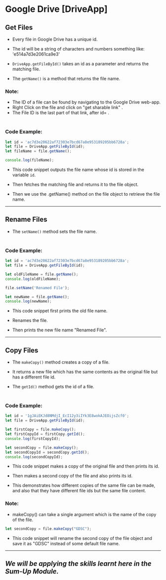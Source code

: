 # Google Drive [DriveApp]
## Get Files
- Every file in Google Drive has a unique id. <br />
- The id will be a string of characters and numbers something like: 'e514a7d3e2061ca9e3' <br />

- ```DriveApp.getFileById()``` takes an id as a parameter and returns the matching file. <br />

- The ```getName()``` is a method that returns the file name.

### Note: 
- The ID of a file can be found by navigating to the Google Drive web-app.
- Right Click on the file and click on "get sharable link" . 
- The File ID is the last part of that link, after id= . <br /> 


### <br />Code Example:

```JavaScript
let id = 'ac7d3e20622af72303e7bcd67a8e953189205bb6728a';
let file = DriveApp.getFileById(id);
let fileName = file.getName();

console.log(fileName);
```
- This code snippet outputs the file name whose id is stored in the variable ```id```.  <br />

- Then fetches the matching file and returns it to the file object. <br />

- Then we use the .getName() method on the file object to retrieve the file name. <br />

---

## Rename Files

- The ```setName()``` method sets the file name.

### <br />Code Example:

```JavaScript
let id = 'ac7d3e20622af72303e7bcd67a8e953189205bb6728a';
let file = DriveApp.getFileById(id);

let oldFileName = file.getName();
console.log(oldFileName);

file.setName('Renamed File');

let newName = file.getName();
console.log(newName);
```
- This code snippet first prints the old file name.<br />

- Renames the file.<br />
- Then prints the new file name "Renamed File". <br />

---

## Copy Files

- The ```makeCopy()``` method creates a copy of a file. <br />

- It returns a new file which has the same contents as the original file but has a different file id.<br />

- The ```getId()``` method gets the id of a file.<br />

### <br />Code Example:

```JavaScript
let id = '1gJAiEKJd8NMdjI_EcI12y3iIYk3E8wokAJEOijsZcf0';
let file = DriveApp.getFileById(id);

let firstCopy = file.makeCopy();
let firstCopyId = firstCopy.getId();
console.log(firstCopyId);

let secondCopy = file.makeCopy();
let secondCopyId = secondCopy.getId();
console.log(secondCopyId);
```
- This code snippet makes a copy of the original file and then prints its id.<br />

- Then makes a second copy of the file and also prints its id.<br />

- This demonstrates how different copies of the same file can be made, and also that they have different file ids but the same file content. <br />

### Note: 
- makeCopy() can take a single argument which is the name of the copy of the file.
```JavaScript
let secondCopy = file.makeCopy("GDSC");
```
- This code snippet will rename the second copy of the file object and save it as "GDSC" instead of some default file name.
---
## <em>We will be applying the skills learnt here in the Sum-Up Module.</em>
